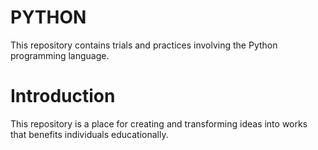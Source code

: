 # PYTHON
This repository contains trials and practices involving the Python programming language.

# Introduction
This repository is a place for creating and transforming ideas into works that benefits individuals educationally.

